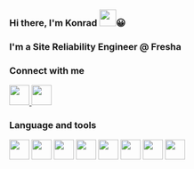 ### Hi there, I'm Konrad <img src="https://media.giphy.com/media/hvRJCLFzcasrR4ia7z/giphy.gif" width="30px" height="30px">😀

### I'm a Site Reliability Engineer @ Fresha

### Connect with me

<div>
  <a href="https://www.linkedin.com/in/konradkozicki">
    <img src="https://cdn.worldvectorlogo.com/logos/linkedin-icon-2.svg" width="36px"/>
  </a>
  <a href="mailto:zichul@gmail.com">
    <img src="https://cdn.worldvectorlogo.com/logos/gmail-icon.svg" width="36px"/>
  </a>
</div>

### Language and tools

<div>
  <img src="https://cdn.worldvectorlogo.com/logos/aws-2.svg" width="36px"/>
  <img src="https://cdn.worldvectorlogo.com/logos/kubernets.svg" width="36px"/>
  <img src="https://cdn.worldvectorlogo.com/logos/postgresql.svg" width="36px"/>
  <img src="https://cdn.worldvectorlogo.com/logos/ruby.svg" width="36px"/>
  <img src="https://www.vectorlogo.zone/logos/elixir-lang/elixir-lang-icon.svg" width="36px"/>
  <img src="https://cdn.worldvectorlogo.com/logos/logo-javascript.svg" width="36px"/>
  <img src="https://cdn.worldvectorlogo.com/logos/vim.svg" width="36px"/>
  <img src="https://cdn.worldvectorlogo.com/logos/linux-tux.svg" width="36px"/>
</div>
